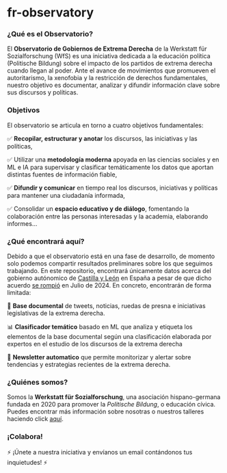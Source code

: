 # fr-observatory


###  ¿Qué es el Observatorio?
El **Observatorio de Gobiernos de Extrema Derecha** de la Werkstatt für Sozialforschung (WfS) es una iniciativa dedicada a la educación política (Politische Bildung) sobre el impacto de los partidos de extrema derecha cuando llegan al poder. Ante el avance de movimientos que promueven el autoritarismo, la xenofobia y la restricción de derechos fundamentales, nuestro objetivo es documentar, analizar y difundir información clave sobre sus discursos y políticas.

###  Objetivos
El observatorio se articula en torno a cuatro objetivos fundamentales:

✅ **Recopilar, estructurar y anotar** los discursos, las iniciativas y las políticas,

✅ Utilizar una **metodología moderna** apoyada en las ciencias sociales y en ML e IA para supervisar  y clasificar temáticamente los datos  que aportan distintas fuentes de información fiable,

✅  **Difundir y comunicar** en tiempo real los discursos, iniciativas y políticas para mantener una ciudadanía informada,

✅ Consolidar un **espacio educativo y de diálogo**, fomentando la colaboración entre las personas interesadas y la academia, elaborando informes...


###  ¿Qué encontrará aquí?
Debido a que el observatorio está en una fase de desarrollo, de momento solo podemos compartir resultados preliminares sobre los que seguimos trabajando. En este repositorio, encontrará únicamente datos acerca del gobierno autónomico de [Castilla y León](https://www.newtral.es/castilla-leon-vox-gobierno/20220310/) en España a pesar de que dicho acuerdo [se rompió](https://www.eldiario.es/castilla-y-leon/politica/vox-rompe-gobierno-castilla-leon-autonomia-tiempo-gobernado-extrema-derecha_1_11512887.html) en Julio de 2024. En concreto, encontrarán de forma limitada:

📂 **Base documental** de tweets, noticias, ruedas de presna e iniciativas legislativas de la extrema derecha.

📊 **Clasificador temático** basado en ML que analiza y etiqueta los elementos de la base documental según una clasificación elaborada por expertos en el estudio de los discursos de la extrema derecha

📩 **Newsletter automatico** que permite monitorizar y alertar sobre tendencias y estrategias recientes de la extrema derecha.

### ¿Quiénes somos?
Somos la **Werkstatt für Sozialforschung**, una asociación hispano-germana fundada en 2020 para promover la *Politische Bildung*, o educación cívica. Puedes encontrar más información sobre nosotras o nuestros talleres haciendo click [aquí](https://wfs-info.org/).

### ¡Colabora!
⚡ ¡Únete a nuestra iniciativa y envíanos un email contándonos tus inquietudes! ⚡



